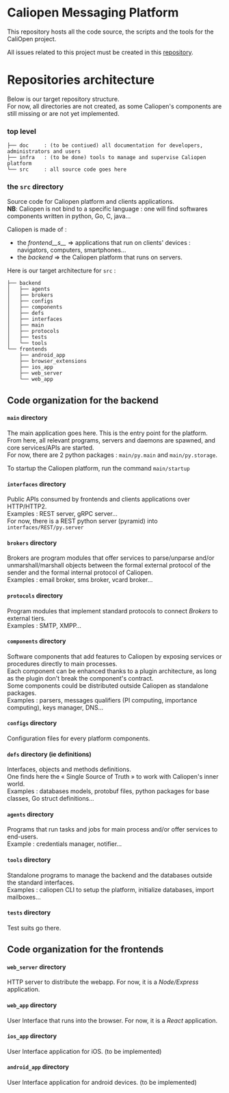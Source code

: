 # Caliopen Messaging Platform

This repository hosts all the code source, the scripts and the tools for the CaliOpen project.

All issues related to this project must be created in this [repository](https://github.com/CaliOpen/Caliopen/issues).


# Repositories architecture
Below is our target repository structure.  
For now, all directories are not created, as some Caliopen's components are still missing or are not yet implemented.

### top level 
```
├── doc     : (to be contiued) all documentation for developers, administrators and users
├── infra   : (to be done) tools to manage and supervise Caliopen platform
└── src     : all source code goes here
```

### the `src` directory
Source code for Caliopen platform and clients applications.  
**NB**: Caliopen is not bind to a specific language : one will find softwares components written in python, Go, C, java… 

Caliopen is made of :

 * the *frontend__s__* => applications that run on clients' devices : navigators, computers, smartphones…
 * the *backend* => the Caliopen platform that runs on servers.   
 
Here is our target architecture for `src` :
 
```
├── backend
│   ├── agents
│   ├── brokers
│   ├── configs
│   ├── components
│   ├── defs
│   ├── interfaces
│   ├── main
│   ├── protocols
│   ├── tests
│   └── tools
└── frontends
    ├── android_app
    ├── browser_extensions
    ├── ios_app
    ├── web_server
    └── web_app
```

## Code organization for the backend

#### `main` directory
The main application goes here. This is the entry point for the platform. From here, all relevant programs, servers and daemons are spawned, and core services/APIs are started.  
For now, there are 2 python packages : `main/py.main` and `main/py.storage`.  

To startup the Caliopen platform, run the command `main/startup` 
#### `interfaces` directory
Public APIs consumed by frontends and clients applications over HTTP/HTTP2.  
Examples : REST server, gRPC server…  
For now, there is a REST python server (pyramid) into `interfaces/REST/py.server`
#### `brokers` directory
Brokers are program modules that offer services to parse/unparse and/or unmarshall/marshall objects between the formal external protocol of the sender and the formal internal protocol of Caliopen.  
Examples : email broker, sms broker, vcard broker…
#### `protocols` directory
Program modules that implement standard protocols to connect *Brokers* to external tiers.  
Examples : SMTP, XMPP…
#### `components` directory
Software components that add features to Caliopen by exposing services or procedures directly to main processes.  
Each component can be enhanced thanks to a plugin architecture, as long as the plugin don't break the component's contract.  
Some components could be distributed outside Caliopen as standalone packages.  
Examples : parsers, messages qualifiers (PI computing, importance computing), keys manager, DNS…
#### `configs` directory
Configuration files for every platform components.
#### `defs` directory (ie definitions)
Interfaces, objects and methods definitions.  
One finds here the « Single Source of Truth » to work with Caliopen's inner world.  
Examples : databases models, protobuf files, python packages for base classes, Go struct definitions…
#### `agents` directory
Programs that run tasks and jobs for main process and/or offer services to end-users.  
Example : credentials manager, notifier…
#### `tools` directory
Standalone programs to manage the backend and the databases outside the standard interfaces.  
Examples : caliopen CLI to setup the platform, initialize databases, import mailboxes…
#### `tests` directory
Test suits go there.

## Code organization for the frontends

#### `web_server` directory
HTTP server to distribute the webapp. For now, it is a *Node/Express* application.
#### `web_app` directory
User Interface that runs into the browser. For now, it is a *React* application.
#### `ios_app` directory
User Interface application for iOS. (to be implemented)
#### `android_app` directory
User Interface application for android devices. (to be implemented)
